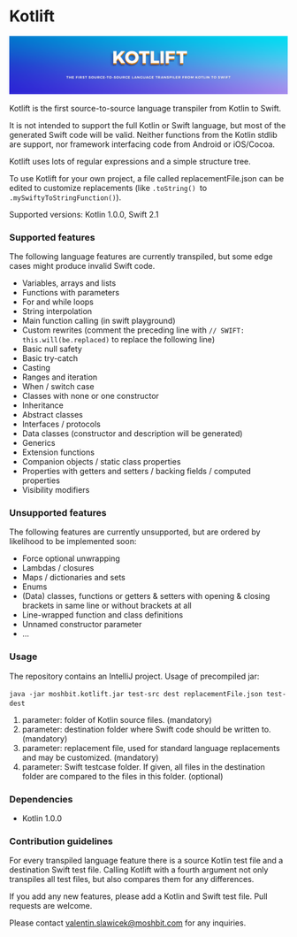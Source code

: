 # Kotlift #

![Kotlift: The first source-to-source language transpiler from Kotlin to Swift](banner.png)

Kotlift is the first source-to-source language transpiler from Kotlin to Swift.

It is not intended to support the full Kotlin or Swift language, but most of the generated Swift code will be valid. Neither functions from the Kotlin stdlib are support, nor framework interfacing code from Android or iOS/Cocoa.

Kotlift uses lots of regular expressions and a simple structure tree.

To use Kotlift for your own project, a file called replacementFile.json can be edited to customize replacements (like `.toString() `to `.mySwiftyToStringFunction()`).

Supported versions: Kotlin 1.0.0, Swift 2.1

### Supported features ###

The following language features are currently transpiled, but some edge cases might produce invalid Swift code.

* Variables, arrays and lists
* Functions with parameters
* For and while loops
* String interpolation
* Main function calling (in swift playground)
* Custom rewrites (comment the preceding line with `// SWIFT: this.will(be.replaced)` to replace the following line)
* Basic null safety
* Basic try-catch
* Casting
* Ranges and iteration
* When / switch case
* Classes with none or one constructor
* Inheritance
* Abstract classes
* Interfaces / protocols
* Data classes (constructor and description will be generated)
* Generics
* Extension functions
* Companion objects / static class properties
* Properties with getters and setters / backing fields / computed properties
* Visibility modifiers

### Unsupported features ###

The following features are currently unsupported, but are ordered by likelihood to be implemented soon:

* Force optional unwrapping
* Lambdas / closures
* Maps / dictionaries and sets
* Enums
* (Data) classes, functions or getters & setters with opening & closing brackets in same line or without brackets at all
* Line-wrapped function and class definitions
* Unnamed constructor parameter
* ...

### Usage ###

The repository contains an IntelliJ project. Usage of precompiled jar:

`java -jar moshbit.kotlift.jar test-src dest replacementFile.json test-dest`

1. parameter: folder of Kotlin source files. (mandatory)
2. parameter: destination folder where Swift code should be written to. (mandatory)
3. parameter: replacement file, used for standard language replacements and may be customized. (mandatory)
4. parameter: Swift testcase folder. If given, all files in the destination folder are compared to the files in this folder. (optional)

### Dependencies ###

* Kotlin 1.0.0

### Contribution guidelines ###

For every transpiled language feature there is a source Kotlin test file and a destination Swift test file. Calling Kotlift with a fourth argument not only transpiles all test files, but also compares them for any differences.

If you add any new features, please add a Kotlin and Swift test file. Pull requests are welcome.

Please contact valentin.slawicek@moshbit.com for any inquiries.